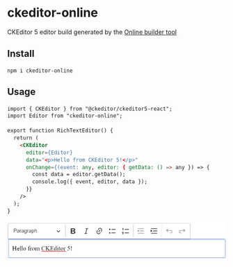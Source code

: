 # ckeditor-online

CKEditor 5 editor build generated by the [Online builder tool](https://ckeditor.com/ckeditor-5/online-builder)

## Install

```
npm i ckeditor-online
```
## Usage
```html
import { CKEditor } from "@ckeditor/ckeditor5-react";
import Editor from "ckeditor-online";

export function RichTextEditor() {
  return (
    <CKEditor
      editor={Editor}
      data="<p>Hello from CKEditor 5!</p>"
      onChange={(event: any, editor: { getData: () => any }) => {
        const data = editor.getData();
        console.log({ event, editor, data });
      }}
    />
  );
}
```

![ckeditor-online demo](https://raw.githubusercontent.com/peternelsont/ckeditor-online/master/sample/demo.png)